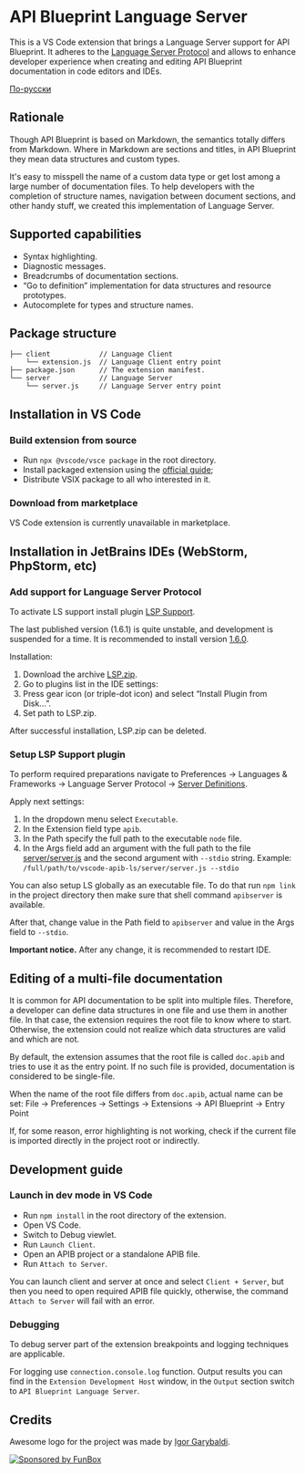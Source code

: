 # API Blueprint Language Server

This is a VS Code extension that brings a Language Server support for API Blueprint. It adheres to the [Language Server Protocol](https://github.com/Microsoft/language-server-protocol) and allows to enhance developer experience when creating and editing API Blueprint documentation in code editors and IDEs.

[По-русски](./README.ru.md)

## Rationale

Though API Blueprint is based on Markdown, the semantics totally differs from Markdown.
Where in Markdown are sections and titles, in API Blueprint they mean data structures and custom types.

It's easy to misspell the name of a custom data type or get lost among a large number of documentation files.
To help developers with the completion of structure names, navigation between document sections, and other handy stuff,
we created this implementation of Language Server.

## Supported capabilities

* Syntax highlighting.
* Diagnostic messages.
* Breadcrumbs of documentation sections.
* “Go to definition” implementation for data structures and resource prototypes.
* Autocomplete for types and structure names.

## Package structure

```text
├── client            // Language Client
    └── extension.js  // Language Client entry point
├── package.json      // The extension manifest.
└── server            // Language Server
    └── server.js     // Language Server entry point
```

## Installation in VS Code

### Build extension from source

* Run `npx @vscode/vsce package` in the root directory.
* Install packaged extension using the [official guide](https://code.visualstudio.com/docs/editor/extension-marketplace#_install-from-a-vsix);
* Distribute VSIX package to all who interested in it.

### Download from marketplace

VS Code extension is currently unavailable in marketplace.

## Installation in JetBrains IDEs (WebStorm, PhpStorm, etc)

### Add support for Language Server Protocol

To activate LS support install plugin [LSP Support](https://plugins.jetbrains.com/plugin/10209-lsp-support).

The last published version (1.6.1) is quite unstable, and development is suspended for a time.
It is recommended to install version [1.6.0](https://github.com/gtache/intellij-lsp/releases/tag/v1.6.0).

Installation:

1. Download the archive
   [LSP.zip](https://github.com/gtache/intellij-lsp/releases/download/v1.6.0/LSP.zip).
2. Go to plugins list in the IDE settings:
3. Press gear icon (or triple-dot icon) and select “Install Plugin from Disk...”.
4. Set path to LSP.zip.

After successful installation, LSP.zip can be deleted.

### Setup LSP Support plugin

To perform required preparations navigate to Preferences → Languages & Frameworks → Language Server Protocol →
[Server Definitions](jetbrains://WebStorm/settings?name=Languages+%26+Frameworks--Language+Server+Protocol--Server+Definitions).

Apply next settings:

1. In the dropdown menu select `Executable`.
2. In the Extension field type `apib`.
3. In the Path specify the full path to the executable `node` file.
4. In the Args field add an argument with the full path to the file [server/server.js](./server/server.js)
   and the second argument with `--stdio` string. Example: `/full/path/to/vscode-apib-ls/server/server.js --stdio`

You can also setup LS globally as an executable file. To do that run `npm link` in the project directory
then make sure that shell command `apibserver` is available.

After that, change value in the Path field to `apibserver` and value in the Args field to `--stdio`.

**Important notice.** After any change, it is recommended to restart IDE.

## Editing of a multi-file documentation

It is common for API documentation to be split into multiple files. Therefore, a developer can define data structures
in one file and use them in another file. In that case, the extension requires the root file to know where to start.
Otherwise, the extension could not realize which data structures are valid and which are not.

By default, the extension assumes that the root file is called `doc.apib` and tries to use it as the entry point.
If no such file is provided, documentation is considered to be single-file.

When the name of the root file differs from `doc.apib`, actual name can be set:
File → Preferences → Settings → Extensions → API Blueprint → Entry Point

If, for some reason, error highlighting is not working, check if the current file is imported directly
in the project root or indirectly.

## Development guide

### Launch in dev mode in VS Code

* Run `npm install` in the root directory of the extension.
* Open VS Code.
* Switch to Debug viewlet.
* Run `Launch Client`.
* Open an APIB project or a standalone APIB file.
* Run `Attach to Server`.

You can launch client and server at once and select `Client + Server`, but then you need to open required APIB file
quickly, otherwise, the command `Attach to Server` will fail with an error.

### Debugging

To debug server part of the extension breakpoints and logging techniques are applicable.

For logging use `connection.console.log` function. Output results you can find in the `Extension Development Host`
window, in the `Output` section switch to `API Blueprint Language Server`.

## Credits

Awesome logo for the project was made by [Igor Garybaldi](https://pandabanda.com/).

[![Sponsored by FunBox](https://funbox.ru/badges/sponsored_by_funbox_centered.png)](https://funbox.ru)
